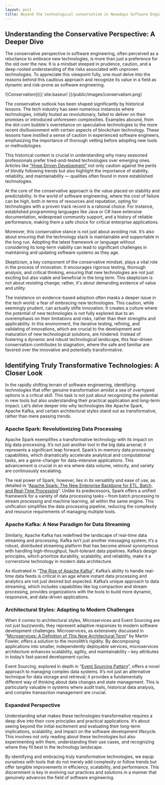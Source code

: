 ```yaml
---
layout: post
title: Beyond the technological conservatism in Nowadays Software Engineering
---
```



## Understanding the Conservative Perspective: A Deeper Dive

The conservative perspective in software engineering, often perceived as a reluctance to embrace new technologies, is more than just a preference for the old over the new. It is a mindset steeped in prudence, caution, and a deep-rooted understanding of the risks associated with unproven technologies. To appreciate this viewpoint fully, one must delve into the reasons behind this cautious approach and recognize its value in a field as dynamic and risk-prone as software engineering.

![Conservatism]({{ site.baseurl }}/public/images/conservatism.png)

The conservative outlook has been shaped significantly by historical lessons. The tech industry has seen numerous instances where technologies, initially touted as revolutionary, failed to deliver on their promises or introduced unforeseen complexities. Examples abound, from the dot-com bubble's overreliance on speculative technologies to the more recent disillusionment with certain aspects of blockchain technology. These lessons have instilled a sense of caution in experienced software engineers, emphasizing the importance of thorough vetting before adopting new tools or methodologies.

This historical context is crucial in understanding why many seasoned professionals prefer tried-and-tested technologies over emerging ones. Articles like [“Hype Driven Development”](https://blog.daftcode.pl/hype-driven-development-3469fc2e9b22) not only caution against the perils of blindly following trends but also highlight the importance of stability, reliability, and maintainability — qualities often found in more established technologies.

At the core of the conservative approach is the value placed on stability and predictability. In the world of software engineering, where the cost of failure can be high, both in terms of resources and reputation, opting for technologies with a proven track record is a rational choice. For instance, established programming languages like Java or C# have extensive documentation, widespread community support, and a history of reliable performance, making them a safe choice for critical enterprise applications.

Moreover, this conservative stance is not just about avoiding risk. It’s also about ensuring that the technology stack is maintainable and supportable in the long run. Adopting the latest framework or language without considering its long-term viability can lead to significant challenges in maintaining and updating software systems as they age.

Skepticism, a key component of the conservative mindset, plays a vital role in the process of innovation. It encourages rigorous testing, thorough analysis, and critical thinking, ensuring that new technologies are not just exciting but also viable and beneficial in the long term. This skepticism is not about resisting change; rather, it's about demanding evidence of value and utility.

The insistence on evidence-based adoption often masks a deeper issue in the tech world: a fear of embracing new technologies. This caution, while seemingly prudent, can actually stifle innovation. It creates a culture where the potential of new technologies is not fully explored due to an overemphasis on their limitations and risks, rather than their strengths and applicability. In this environment, the iterative testing, refining, and validating of innovations, which are crucial to the development and maturation of new technological solutions, are hindered. Instead of fostering a dynamic and robust technological landscape, this fear-driven conservatism contributes to stagnation, where the safe and familiar are favored over the innovative and potentially transformative.

## Identifying Truly Transformative Technologies: A Closer Look

In the rapidly shifting terrain of software engineering, identifying technologies that offer genuine transformation amidst a sea of overhyped options is a critical skill. This task is not just about recognizing the potential in new tools but also understanding their practical application and long-term impact. Let’s delve deeper into why technologies like Apache Spark, Apache Kafka, and certain architectural styles stand out as transformative, rather than mere passing trends.

### Apache Spark: Revolutionizing Data Processing

Apache Spark exemplifies a transformative technology with its impact on big data processing. It’s not just another tool in the big data arsenal; it represents a significant leap forward. Spark’s in-memory data processing capabilities, which dramatically accelerate analytical and computational tasks, are a game-changer for data-intensive applications. This advancement is crucial in an era where data volume, velocity, and variety are continuously escalating.

The real power of Spark, however, lies in its versatility and ease of use, as detailed in “[Apache Spark: The New Enterprise Backbone for ETL, Batch, and Real-Time Processing](https://www.datanami.com/2018/05/23/apache-spark-the-new-enterprise-backbone-for-etl-batch-and-real-time-processing/)”. Unlike its predecessors, Spark offers a unified framework for a variety of data processing tasks – from batch processing to stream processing and machine learning, all within the same engine. This unification simplifies the data processing pipeline, reducing the complexity and resource requirements of managing multiple tools.

### Apache Kafka: A New Paradigm for Data Streaming

Similarly, Apache Kafka has redefined the landscape of real-time data streaming and processing. Kafka isn’t just another messaging system; it’s a robust, distributed streaming platform that has become almost synonymous with handling high-throughput, fault-tolerant data pipelines. Kafka’s design principles, which prioritize durability, scalability, and reliability, make it a cornerstone technology in modern data architecture.

As illustrated in “[The Rise of Apache Kafka](https://www.confluent.io/blog/the-rise-of-apache-kafka/)”, Kafka’s ability to handle real-time data feeds is critical in an age where instant data processing and analytics are not just desired but expected. Kafka’s unique approach to data streaming, which includes capabilities like log compaction and stream processing, provides organizations with the tools to build more dynamic, responsive, and data-driven applications.

### Architectural Styles: Adapting to Modern Challenges

When it comes to architectural styles, Microservices and Event Sourcing are not just buzzwords; they represent adaptive responses to modern software development challenges. Microservices, as extensively discussed in “[Microservices: A Definition of This New Architectural Term](https://martinfowler.com/articles/microservices.html)” by Martin Fowler, offers a solution to the monolith’s rigidity. By decomposing applications into smaller, independently deployable services, microservices architecture enhances scalability, agility, and maintainability – key attributes in today’s fast-paced development cycles.

Event Sourcing, explored in depth in “[Event Sourcing Pattern](https://docs.microsoft.com/en-us/azure/architecture/patterns/event-sourcing)”, offers a novel approach to managing complex data systems. It’s not just an alternative technique for data storage and retrieval; it provides a fundamentally different way of thinking about data changes and state management. This is particularly valuable in systems where audit trails, historical data analysis, and complex transaction management are crucial.

### Expanded Perspective

Understanding what makes these technologies transformative requires a deep dive into their core principles and practical applications. It’s about seeing beyond the initial excitement and evaluating their long-term implications, scalability, and impact on the software development lifecycle. This involves not only reading about these technologies but also experimenting with them, understanding their use cases, and recognizing where they fit best in the technology landscape.

By identifying and embracing truly transformative technologies, we equip ourselves with tools that do not merely add complexity or follow trends but offer tangible improvements in efficiency, scalability, and performance. This discernment is key in evolving our practices and solutions in a manner that genuinely advances the field of software engineering.


